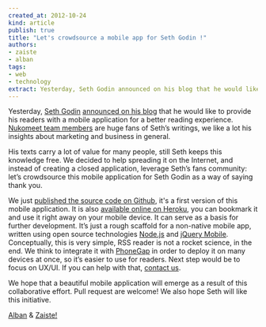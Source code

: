 ```yaml
---
created_at: 2012-10-24
kind: article
publish: true
title: "Let's crowdsource a mobile app for Seth Godin !"
authors:
- zaiste
- alban
tags:
- web
- technology
extract: Yesterday, Seth Godin announced on his blog that he would like to provide his readers with a mobile application for a better reading experience. Nukomeet team members are huge fans of Seth’s writings, we like a lot his insights about marketing and business in general.
---
```


Yesterday, [Seth Godin][1] [announced on his blog][2] that he would like to provide his readers with a mobile application for a better reading experience. [Nukomeet team members][3] are huge fans of Seth’s writings, we like a lot his insights about marketing and business in general.

His texts carry a lot of value for many people, still Seth keeps this knowledge free. We decided to help spreading it on the Internet, and instead of creating a closed application, leverage Seth’s fans community: let’s crowdsource this mobile application for Seth Godin as a way of saying thank you.

We just [published the source code on Github][10], it's a first version of this mobile application. It is also [available online on Heroku][11], you can bookmark it and use it right away on your mobile device. It can serve as a basis for further development. It’s just a rough scaffold for a non-native mobile app, written using open source technologies [Node.js][4] and [jQuery Mobile][5]. Conceptually, this is very simple, RSS reader is not a rocket science, in the end. We think to integrate it with [PhoneGap][6] in order to deploy it on many devices at once, so it’s easier to use for readers. Next step would be to focus on UX/UI. If you can help with that, [contact us][7].

We hope that a beautiful mobile application will emerge as a result of this collaborative effort. Pull request are welcome! We also hope Seth will like this initiative.

[Alban][8] & [Zaiste!][9]

[1]: http://sethgodin.typepad.com/
[2]: http://sethgodin.typepad.com/seths_blog/2012/10/toward-a-mobile-app-for-this-blog.html
[3]: http://nukomeet.com/about/
[4]: http://nodejs.org/
[5]: http://jquerymobile.com/
[6]: http://phonegap.com
[7]: mailto:bonjour@nukomeet.com
[8]: http://alban.leveau-vallier.com/
[9]: http://zaiste.net
[10]: http://github.com/nukomeet/sethgoesmobile
[11]: http://sethgoesmobile.herokuapp.com
